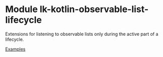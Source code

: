 # Module lk-kotlin-observable-list-lifecycle

Extensions for listening to observable lists only during the active part of a lifecycle.

[Examples](src/test/kotlin/lk/kotlin/observable/list/lifecycle/example)